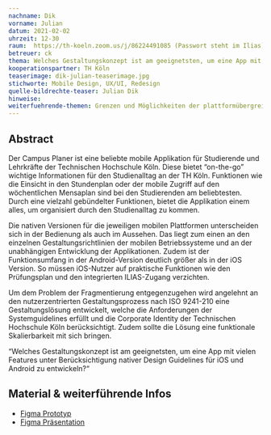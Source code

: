 ```yaml
---
nachname: Dik
vorname: Julian
datum: 2021-02-02
uhrzeit: 12-30
raum:  https://th-koeln.zoom.us/j/86224491085 (Passwort steht im Ilias) Präsentation
betreuer: ck
thema: Welches Gestaltungskonzept ist am geeignetsten, um eine App mit vielen Features unter Berücksichtigung nativer Design Guidelines für iOS und Android zu entwickeln?
kooperationspartner: TH Köln
teaserimage: dik-julian-teaserimage.jpg
stichworte: Mobile Design, UX/UI, Redesign
quelle-bildrechte-teaser: Julian Dik
hinweise:
weiterfuehrende-themen: Grenzen und Möglichkeiten der plattformübergreifenden mobilen Anwendungsentwicklung des Campus Planers mit Hilfe des “Ionic” Frameworks mit VueJS, Anwendung von Custom-Styling auf iOS Komponenten mit Swift UI durch nachbau des Campus Planer Designs
---
```


## Abstract

Der Campus Planer ist eine beliebte mobile Applikation für Studierende und Lehrkräfte der Technischen Hochschule Köln. Diese bietet “on-the-go” wichtige Informationen für den Studienalltag an der TH Köln. Funktionen wie die Einsicht in den Stundenplan oder der mobile Zugriff auf den wöchentlichen Mensaplan sind bei den Studierenden am beliebtesten. Durch eine vielzahl gebündelter Funktionen, bietet die Applikation einem alles, um organisiert durch den Studienalltag zu kommen.

Die nativen Versionen für die jeweiligen mobilen Plattformen unterscheiden sich in der Bedienung als auch im Aussehen. Das liegt zum einen an den einzelnen Gestaltungsrichtlinien der mobilen Betriebssysteme und an der unabhängigen Entwicklung der Applikationen. Zudem ist der Funktionsumfang in der Android-Version deutlich größer als in der iOS Version. So müssen iOS-Nutzer auf praktische Funktionen wie den Prüfungsplan und den integrierten ILIAS-Zugang verzichten.

Um dem Problem der Fragmentierung entgegenzugehen wird angelehnt an den nutzerzentrierten Gestaltungsprozess nach ISO 9241-210 eine Gestaltungslösung entwickelt, welche die Anforderungen der Systemguidelines erfüllt und die Corporate Identity der Technischen Hochschule Köln berücksichtigt. Zudem sollte die Lösung eine funktionale Skalierbarkeit mit sich bringen.

“Welches Gestaltungskonzept ist am geeignetsten, um eine App mit vielen Features unter Berücksichtigung nativer Design Guidelines für iOS und Android zu entwickeln?“

## Material & weiterführende Infos
- [Figma Prototyp](https://www.figma.com/file/PnR4siSRQvihrXSttLUvWzAC/CampusPlaner?node-id=456%3A0)
- [Figma Präsentation](https://www.figma.com/file/PnR4siSRQvihrXSttLUvWzAC/CampusPlaner?node-id=539%3A2)
